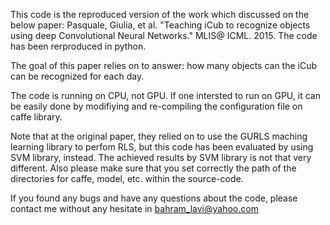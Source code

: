 This code is the reproduced version of the work which discussed on the below paper:
Pasquale, Giulia, et al. "Teaching iCub to recognize objects using deep Convolutional Neural Networks." MLIS@ ICML. 2015.
The code has been rerproduced in python. 

The goal of this paper relies on to answer: how many objects can the iCub can be recognized for each day. 

The code is running on CPU, not GPU. If one intersted to run on GPU, it can be easily done by modifiying and re-compiling the configuration file on caffe library.

Note that at the original paper, they  relied on to use the GURLS maching learning library to perfom RLS, but this code has been evaluated by using SVM library, instead. The achieved results by SVM library is not that very different. Also please make sure that you set correctly the path of the directories for caffe, model, etc. within the source-code.  

If you found any bugs and have any questions about the code, please contact me without any hesitate in bahram_lavi@yahoo.com

